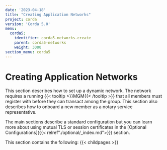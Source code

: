 ```yaml
---
date: '2023-04-18'
title: "Creating Application Networks"
project: corda
version: 'Corda 5.0'
menu:
  corda5:
    identifier: corda5-networks-create
    parent: corda5-networks
    weight: 3000
section_menu: corda5
---
```

# Creating Application Networks
This section describes how to set up a dynamic network. The network requires a running {{< tooltip >}}MGM{{< /tooltip >}} that all members must register with before they can transact among the group. This section also describes how to onboard a new member as a notary service representative. 

The main sections describe a standard configuration but you can learn more about using mutual TLS or session certificates in the [Optional Configurations]({{< relref"./optional/_index.md">}}) section.
                      
This section contains the following:
{{< childpages >}}
